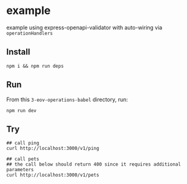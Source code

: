 # example

example using express-openapi-validator with auto-wiring via `operationHandlers`

## Install

```shell
npm i && npm run deps
```

## Run

From this `3-eov-operations-babel` directory, run:

```shell
npm run dev
```

## Try

```shell
## call ping
curl http://localhost:3000/v1/ping

## call pets
## the call below should return 400 since it requires additional parameters
curl http://localhost:3000/v1/pets
```
